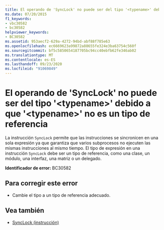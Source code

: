 ```yaml
---
title: El operando de 'SyncLock' no puede ser del tipo '<typename>' debido a que '<typename>' no es un tipo de referencia
ms.date: 07/20/2015
f1_keywords:
- vbc30582
- bc30582
helpviewer_keywords:
- BC30582
ms.assetid: 953aecf2-629a-4272-94bd-abf88f785e63
ms.openlocfilehash: ec6669623a99872a88655fe324e3ba63754c560f
ms.sourcegitcommit: bf5c5850654187705bc94cc40ebfb62fe346ab02
ms.translationtype: MT
ms.contentlocale: es-ES
ms.lasthandoff: 09/23/2020
ms.locfileid: "91069849"
---
```

# <a name="synclock-operand-cannot-be-of-type-typename-because-typename-is-not-a-reference-type"></a>El operando de 'SyncLock' no puede ser del tipo '\<typename>' debido a que '\<typename>' no es un tipo de referencia

La instrucción `SyncLock` permite que las instrucciones se sincronicen en una sola expresión ya que garantiza que varios subprocesos no ejecuten las mismas instrucciones al mismo tiempo. El tipo de expresión en una instrucción `SyncLock` debe ser un tipo de referencia, como una clase, un módulo, una interfaz, una matriz o un delegado.  
  
 **Identificador de error:** BC30582  
  
## <a name="to-correct-this-error"></a>Para corregir este error  
  
- Cambie el tipo a un tipo de referencia adecuado.  
  
## <a name="see-also"></a>Vea también

- [SyncLock (instrucción)](../language-reference/statements/synclock-statement.md)
